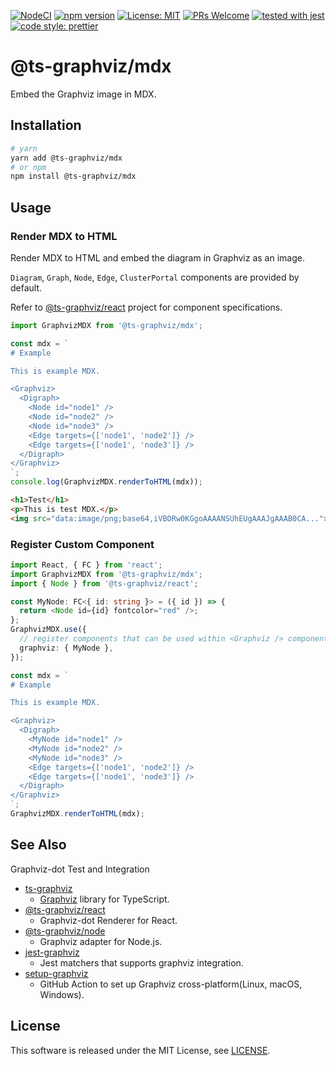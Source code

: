 [![NodeCI](https://github.com/ts-graphviz/mdx/workflows/NodeCI/badge.svg)](https://github.com/kamiazya/ts-graphviz/actions?workflow=NodeCI)
[![npm version](https://badge.fury.io/js/%40ts-graphviz%2Fmdx.svg)](https://badge.fury.io/js/%40ts-graphviz%2Fmdx)
[![License: MIT](https://img.shields.io/badge/License-MIT-yellow.svg)](https://opensource.org/licenses/MIT)
[![PRs Welcome](https://img.shields.io/badge/PRs-welcome-brightgreen.svg)](http://makeapullrequest.com)
[![tested with jest](https://img.shields.io/badge/tested_with-jest-99424f.svg)](https://github.com/facebook/jest)
[![code style: prettier](https://img.shields.io/badge/code_style-prettier-ff69b4.svg)](https://github.com/prettier/prettier)

# @ts-graphviz/mdx

Embed the Graphviz image in MDX.

## Installation

```bash
# yarn
yarn add @ts-graphviz/mdx
# or npm
npm install @ts-graphviz/mdx
```

## Usage

### Render MDX to HTML

Render MDX to HTML and embed the diagram in Graphviz as an image.

`Diagram`, `Graph`, `Node`, `Edge`, `ClusterPortal` components are provided by default.

Refer to [@ts-graphviz/react](https://github.com/ts-graphviz/react) project for component specifications.

```typescript
import GraphvizMDX from '@ts-graphviz/mdx';

const mdx = `
# Example

This is example MDX.

<Graphviz>
  <Digraph>
    <Node id="node1" />
    <Node id="node2" />
    <Node id="node3" />
    <Edge targets={['node1', 'node2']} />
    <Edge targets={['node1', 'node3']} />
  </Digraph>
</Graphviz>
`;
console.log(GraphvizMDX.renderToHTML(mdx));
```

```html
<h1>Test</h1>
<p>This is test MDX.</p>
<img src="data:image/png;base64,iVBORw0KGgoAAAANSUhEUgAAAJgAAAB0CA...">
```

### Register Custom Component

```typescript
import React, { FC } from 'react';
import GraphvizMDX from '@ts-graphviz/mdx';
import { Node } from '@ts-graphviz/react';

const MyNode: FC<{ id: string }> = ({ id }) => {
  return <Node id={id} fontcolor="red" />;
};
GraphvizMDX.use({
  // register components that can be used within <Graphviz /> component.
  graphviz: { MyNode },
});

const mdx = `
# Example

This is example MDX.

<Graphviz>
  <Digraph>
    <MyNode id="node1" />
    <MyNode id="node2" />
    <MyNode id="node3" />
    <Edge targets={['node1', 'node2']} />
    <Edge targets={['node1', 'node3']} />
  </Digraph>
</Graphviz>
`;
GraphvizMDX.renderToHTML(mdx);
```

## See Also

Graphviz-dot Test and Integration

- [ts-graphviz](https://github.com/ts-graphviz/ts-graphviz)
  - [Graphviz](https://graphviz.gitlab.io/) library for TypeScript.
- [@ts-graphviz/react](https://github.com/ts-graphviz/react)
  - Graphviz-dot Renderer for React.
- [@ts-graphviz/node](https://github.com/ts-graphviz/node)
  - Graphviz adapter for Node.js.
- [jest-graphviz](https://github.com/ts-graphviz/jest-graphviz)
  - Jest matchers that supports graphviz integration.
- [setup-graphviz](https://github.com/ts-graphviz/setup-graphviz)
  - GitHub Action to set up Graphviz cross-platform(Linux, macOS, Windows).

## License

This software is released under the MIT License, see [LICENSE](./LICENSE).
